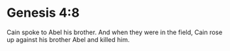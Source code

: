 # Genesis 4:8

Cain spoke to Abel his brother. And when they were in the field, Cain rose up against his brother Abel and killed him.

